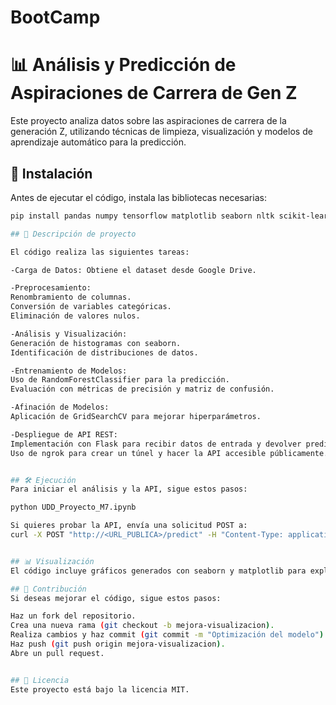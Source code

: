 # BootCamp


# 📊 Análisis y Predicción de Aspiraciones de Carrera de Gen Z

Este proyecto analiza datos sobre las aspiraciones de carrera de la generación Z, utilizando técnicas de limpieza, visualización y modelos de aprendizaje automático para la predicción.

## 🚀 Instalación

Antes de ejecutar el código, instala las bibliotecas necesarias:

```bash
pip install pandas numpy tensorflow matplotlib seaborn nltk scikit-learn wordcloud flask pyngrok

## 🚀 Descripción de proyecto

El código realiza las siguientes tareas:

-Carga de Datos: Obtiene el dataset desde Google Drive.

-Preprocesamiento:
Renombramiento de columnas.
Conversión de variables categóricas.
Eliminación de valores nulos.

-Análisis y Visualización:
Generación de histogramas con seaborn.
Identificación de distribuciones de datos.

-Entrenamiento de Modelos:
Uso de RandomForestClassifier para la predicción.
Evaluación con métricas de precisión y matriz de confusión.

-Afinación de Modelos:
Aplicación de GridSearchCV para mejorar hiperparámetros.

-Despliegue de API REST:
Implementación con Flask para recibir datos de entrada y devolver predicciones.
Uso de ngrok para crear un túnel y hacer la API accesible públicamente.


## 🛠 Ejecución
Para iniciar el análisis y la API, sigue estos pasos:

python UDD_Proyecto_M7.ipynb

Si quieres probar la API, envía una solicitud POST a:
curl -X POST "http://<URL_PUBLICA>/predict" -H "Content-Type: application/json" -d '{"features": [valor1, valor2, valor3] }'


## 📊 Visualización
El código incluye gráficos generados con seaborn y matplotlib para explorar la distribución de las respuestas.

## 🤝 Contribución
Si deseas mejorar el código, sigue estos pasos:

Haz un fork del repositorio.
Crea una nueva rama (git checkout -b mejora-visualizacion).
Realiza cambios y haz commit (git commit -m "Optimización del modelo").
Haz push (git push origin mejora-visualizacion).
Abre un pull request.


## 📜 Licencia
Este proyecto está bajo la licencia MIT.






